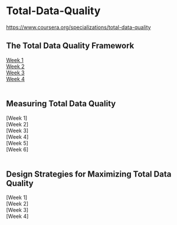 # Total-Data-Quality
https://www.coursera.org/specializations/total-data-quality
<br>
## The Total Data Quality Framework
[Week 1](https://github.com/LeonardoAlvesFrancisco/Total-Data-Quality/tree/main/The%20Total%20Data%20Quality%20Framework/Week%201)<br>
[Week 2](https://github.com/LeonardoAlvesFrancisco/Total-Data-Quality/tree/main/The%20Total%20Data%20Quality%20Framework/Week%202)<br>
[Week 3](https://github.com/LeonardoAlvesFrancisco/Total-Data-Quality/tree/main/The%20Total%20Data%20Quality%20Framework/Week%203)<br>
[Week 4](https://github.com/LeonardoAlvesFrancisco/Total-Data-Quality/tree/main/The%20Total%20Data%20Quality%20Framework/Week%204)<br>
<br>
## Measuring Total Data Quality
[Week 1]<br>
[Week 2]<br>
[Week 3]<br>
[Week 4]<br>
[Week 5]<br>
[Week 6]<br>
<br>
## Design Strategies for Maximizing Total Data Quality
[Week 1]<br>
[Week 2]<br>
[Week 3]<br>
[Week 4]<br>
